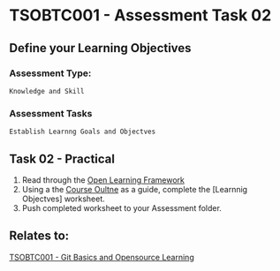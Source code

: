 # TSOBTC001 - Assessment Task 02
## Define your Learning Objectives

### Assessment Type: 
    Knowledge and Skill
### Assessment Tasks
    Establish Learnng Goals and Objectves

## Task 02 - Practical


1. Read through the [Open Learning Framework](/Resources/Learning%20Framework.md)
1. Using a the [Course Oultne](/Course%20Outline%202.md) as a guide, complete the [Learnnig Objectves] worksheet.
1. Push completed worksheet to your Assessment folder.



## Relates to:

[TSOBTC001 - Git Basics and Opensource Learning](/Units%20of%20Competency/TSOBTC001%20-%20Git%20Basics%20and%20Opensource%20Learning.md)